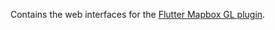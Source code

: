 Contains the web interfaces for the [Flutter Mapbox GL plugin](https://github.com/ghalestrilo/maps).
